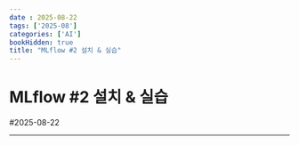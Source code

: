 ```yaml
---
date : 2025-08-22
tags: ['2025-08']
categories: ['AI']
bookHidden: true
title: "MLflow #2 설치 & 실습"
---
```


# MLflow #2 설치 & 실습

#2025-08-22

---

